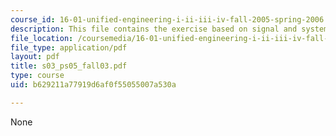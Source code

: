 ```yaml
---
course_id: 16-01-unified-engineering-i-ii-iii-iv-fall-2005-spring-2006
description: This file contains the exercise based on signal and systems.
file_location: /coursemedia/16-01-unified-engineering-i-ii-iii-iv-fall-2005-spring-2006/b629211a77919d6af0f55055007a530a_s03_ps05_fall03.pdf
file_type: application/pdf
layout: pdf
title: s03_ps05_fall03.pdf
type: course
uid: b629211a77919d6af0f55055007a530a

---
```

None
